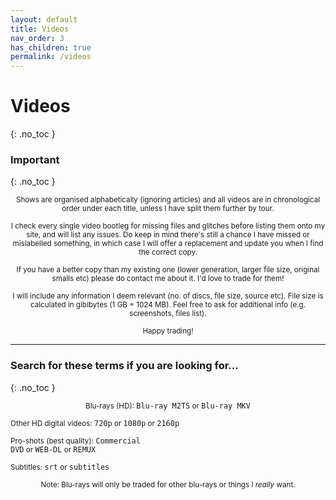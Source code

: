 ```yaml
---
layout: default
title: Videos
nav_order: 3
has_children: true
permalink: /videos
---
```


# Videos
{: .no_toc }

### Important
{: .no_toc }



<p align="center"><small>Shows are organised alphabetically (ignoring articles) and all videos are in chronological order under each title, unless I have split them further by tour.</small></p>

<p align="center"><small>I check every single video bootleg for missing files and glitches before listing them onto my site, and will list any issues. Do keep in mind there's still a chance I have missed or mislabelled something, in which case I will offer a replacement and update you when I find the correct copy.</small></p>

<p align="center"><small>If you have a better copy than my existing one (lower generation, larger file size, original smalls etc) please do contact me about it. I'd love to trade for them!</small></p>

<p align="center"><small>I will include any information I deem relevant (no. of discs, file size, source etc). File size is calculated in gibibytes (1 GB = 1024 MB). Feel free to ask for additional info (e.g. screenshots, files list).</small></p>

<p align="center"><small>Happy trading!</small></p>

---

### Search for these terms if you are looking for...
{: .no_toc }

<p align="center"><small>Blu-rays (HD): </small><code>Blu-ray M2TS</code><small> or </small><code>Blu-ray MKV</code><br>

<small>Other HD digital videos: </small><code>720p</code><small> or </small><code>1080p</code><small> or </small><code>2160p</code><br>

<small>Pro-shots (best quality): </small><code>Commercial DVD</code><small> or </small><code>WEB-DL</code><small> or </small><code>REMUX</code><br>

<small>Subtitles: </small><code>srt</code><small> or </small><code>subtitles</code></p>

<p align="center"><small>Note: Blu-rays will only be traded for other blu-rays or things I <i>really</i> want.</small></p>